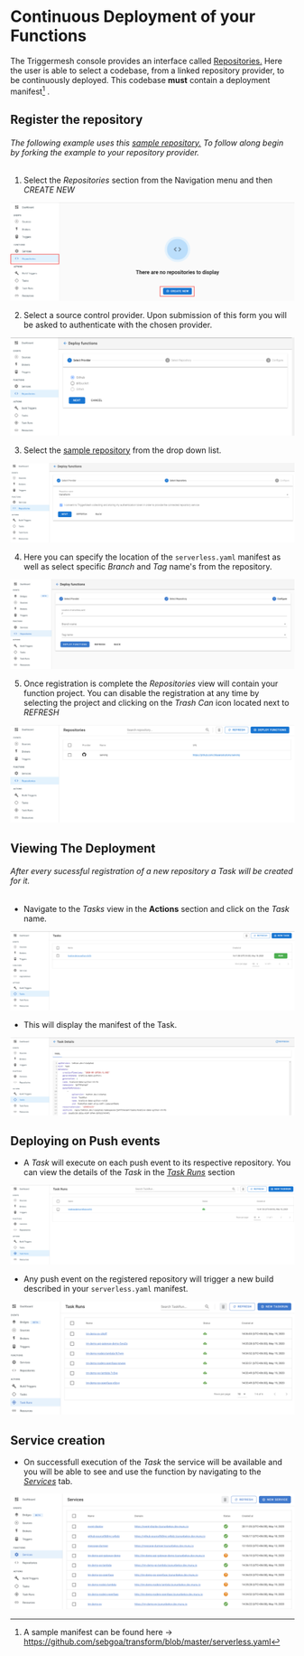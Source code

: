 # Continuous Deployment of your Functions



The Triggermesh console provides an interface called [Repositories.](https://cloud.triggermesh.io/function-triggers) Here the user is able to select a codebase, from a linked repository provider, to be continuously deployed. This codebase **must** contain a deployment manifest[^1] . 


## Register the repository

###### The following example uses this [sample repository.](https://github.com/sebgoa/tmserverless) To follow along begin by forking the example to your repository provider. 

1. Select the _Repositories_ section from the Navigation menu and then _CREATE NEW_ 

![](../images/tmRepoView.png)

2. Select a source control provider. Upon submission of this form you will be asked to authenticate with the chosen provider.

![](../images/reopwiz1.png)


3. Select the  [sample repository](https://github.com/sebgoa/tmserverless) from the drop down list.

![](../images/repowiz2.png)

4. Here you can specify the location of the `serverless.yaml` manifest as well as select specific _Branch_ and _Tag_ name's from the repository. 

![](../images/repowiz3.png)

5. Once registration is complete the _Repositories_ view will contain your function project. You can disable the registration at any time by selecting the project and clicking on the _Trash Can_ icon located next to _REFRESH_

![](../images/repowiz4.png)

## Viewing The Deployment

###### After every sucessful registration of a new repository a _Task_ will be created for it.

* Navigate to the _Tasks_ view in the **Actions** section and click on the _Task_ name.

![](../images/repotask.png)

* This will display the manifest of the Task.

![](../images/tmTaskYamlView.png)


## Deploying on Push events

* A _Task_ will execute on each push event to its respective repository. You can view the details of the _Task_ in the [_Task Runs_](https://cloud.triggermesh.io/taskruns) section

![](../images/tmTaskRuns.png)


* Any push event on the registered repository will trigger a new build described in your `serverless.yaml` manifest.

![](../images/repotaskrun.png)

## Service creation

* On successfull execution of the _Task_ the service will be available and you will be able to see and use the function by navigating to the [_Services_](https://cloud.triggermesh.io/services) tab.

![](../images/serviceview.png)


[^1]: A sample manifest can be found here -> https://github.com/sebgoa/transform/blob/master/serverless.yaml
